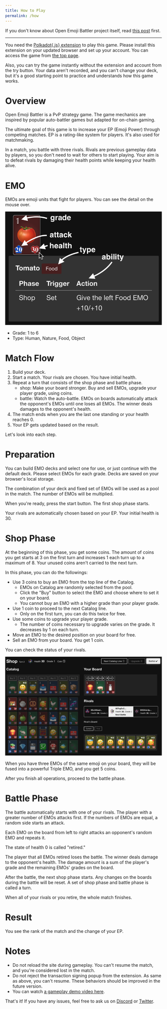 ```yaml
---
title: How to Play
permalink: /how
---
```


If you don't know about Open Emoji Battler project itself, read [this post](https://forum.open-emoji-battler.community/t/topic/60) first.

---

You need the [Polkadot{.js} extension](https://polkadot.js.org/extension/) to play this game. Please install this extension on your updated browser and set up your account. You can access the game from [the top page](https://game.open-emoji-battler.community).

Also, you can try the game instantly without the extension and account from the try button. Your data aren't recorded, and you can't change your deck, but it's a good starting point to practice and understands how this game works.

# Overview

Open Emoji Battler is a PvP strategy game. The game mechanics are inspired by popular auto-battler games but adapted for on-chain gaming.

The ultimate goal of this game is to increase your EP (Emoji Power) through competing matches. EP is a rating-like system for players. It's also used for matchmaking.

In a match, you battle with three rivals. Rivals are previous gameplay data by players, so you don't need to wait for others to start playing. Your aim is to defeat rivals by damaging their health points while keeping your health alive.

# EMO

EMOs are emoji units that fight for players. You can see the detail on the mouse over.

![emo|690x499,50%](imgs/emo.png)

- Grade: 1 to 6
- Type: Human, Nature, Food, Object

# Match Flow

1. Build your deck.
1. Start a match. Your rivals are chosen. You have initial health.
1. Repeat a turn that consists of the shop phase and battle phase.
	- shop: Make your board stronger. Buy and sell EMOs, upgrade your player grade, using coins.
	- battle: Watch the auto-battle. EMOs on boards automatically attack the opponent's EMOs until one loses all EMOs. The winner deals damages to the opponent's health.
1. The match ends when you are the last one standing or your health reaches 0.
1. Your EP gets updated based on the result.

Let's look into each step.

# Preparation

You can build EMO decks and select one for use, or just continue with the default deck. Please select EMOs for each grade. Decks are saved on your browser's local storage.

The combination of your deck and fixed set of EMOs will be used as a pool in the match. The number of EMOs will be multiplied.

When you're ready, press the start button. The first shop phase starts.

Your rivals are automatically chosen based on your EP. Your initial health is 30.

# Shop Phase

At the beginning of this phase, you get some coins. The amount of coins you get starts at 3 on the first turn and increases 1 each turn up to a maximum of 8. Your unused coins aren't carried to the next turn.

In this phase, you can do the followings:

- Use 3 coins to buy an EMO from the top line of the Catalog.
	- EMOs on Catalog are randomly selected from the pool.
	- Click the "Buy" button to select the EMO and choose where to set it on your board.
	- You cannot buy an EMO with a higher grade than your player grade.
- Use 1 coin to proceed to the next Catalog line.
	- Only on the first turn, you can do this twice for free.
- Use some coins to upgrade your player grade.
	- The number of coins necessary to upgrade varies on the grade. It decreases by 1 on each turn.
- Move an EMO to the desired position on your board for free.
- Sell an EMO from your board. You get 1 coin.

You can check the status of your rivals.

![shop|690x435](imgs/shop.jpeg)

When you have three EMOs of the same emoji on your board, they will be fused into a powerful Triple EMO, and you get 5 coins.

After you finish all operations, proceed to the battle phase.

# Battle Phase

The battle automatically starts with one of your rivals. The player with a greater number of EMOs attacks first. If the numbers of EMOs are equal, a random side starts an attack.

Each EMO on the board from left to right attacks an opponent's random EMO and repeats it.

The state of health 0 is called "retired."

The player that all EMOs retired loses the battle. The winner deals damage to the opponent's health. The damage amount is a sum of the player's grade and the remaining EMOs' grades on the board.

After the battle, the next shop phase starts. Any changes on the boards during the battle will be reset. A set of shop phase and battle phase is called a turn.

When all of your rivals or you retire, the whole match finishes.

# Result

You see the rank of the match and the change of your EP.

# Notes

- Do not reload the site during gameplay. You can't resume the match, and you're considered lost in the match.
- Do not reject the transaction signing popup from the extension. As same as above, you can't resume. These behaviors should be improved in the future version.
- You can watch [a gameplay demo video here](https://www.youtube.com/watch?v=ah3-sWMATSM).

That's it! If you have any issues, feel free to ask us on [Discord](https://discord.gg/fvXzW8hFQ7) or [Twitter](https://twitter.com/OEB_community).
